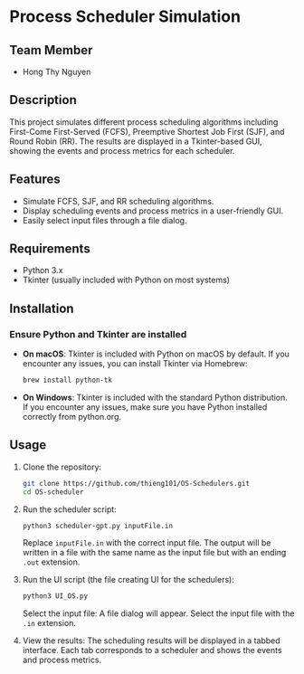 # Process Scheduler Simulation

## Team Member
- Hong Thy Nguyen

## Description
This project simulates different process scheduling algorithms including First-Come First-Served (FCFS), Preemptive Shortest Job First (SJF), and Round Robin (RR). The results are displayed in a Tkinter-based GUI, showing the events and process metrics for each scheduler.

## Features
- Simulate FCFS, SJF, and RR scheduling algorithms.
- Display scheduling events and process metrics in a user-friendly GUI.
- Easily select input files through a file dialog.

## Requirements
- Python 3.x
- Tkinter (usually included with Python on most systems)

## Installation

### Ensure Python and Tkinter are installed
- **On macOS**:
  Tkinter is included with Python on macOS by default. If you encounter any issues, you can install Tkinter via Homebrew:
  ```bash
  brew install python-tk

- **On Windows**:
  Tkinter is included with the standard Python distribution. If you encounter any issues, make sure you have Python installed correctly from python.org.

## Usage

1. Clone the repository:
    ```bash
    git clone https://github.com/thieng101/OS-Schedulers.git
    cd OS-scheduler
    ```

2. Run the scheduler script:
    ```bash
    python3 scheduler-gpt.py inputFile.in
    ```
    Replace `inputFile.in` with the correct input file. The output will be written in a file with the same name as the input file but with an ending `.out` extension.

3. Run the UI script (the file creating UI for the schedulers):
    ```bash
    python3 UI_OS.py
    ```
    Select the input file:
    A file dialog will appear. Select the input file with the `.in` extension.

4. View the results:
    The scheduling results will be displayed in a tabbed interface. Each tab corresponds to a scheduler and shows the events and process metrics.





